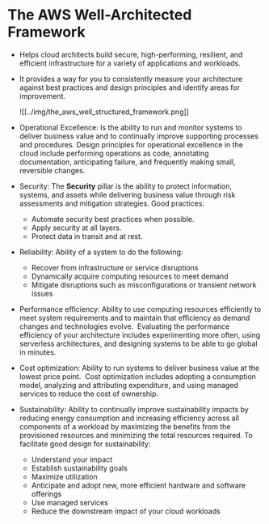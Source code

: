 # The AWS Well-Architected Framework
- Helps cloud architects build secure, high-performing, resilient, and efficient infrastructure for a variety of applications and workloads.
- It provides a way for you to consistently measure your architecture against best practices and design principles and identify areas for improvement.

	![[../img/the_aws_well_structured_framework.png]]

- Operational Excellence: Is the ability to run and monitor systems to deliver business value and to continually improve supporting processes and procedures. Design principles for operational excellence in the cloud include performing operations as code, annotating documentation, anticipating failure, and frequently making small, reversible changes.
- Security: The **Security** pillar is the ability to protect information, systems, and assets while delivering business value through risk assessments and mitigation strategies. Good practices:
	- Automate security best practices when possible.
	- Apply security at all layers.
	- Protect data in transit and at rest.
- Reliability: Ability of a system to do the following:
	- Recover from infrastructure or service disruptions
	- Dynamically acquire computing resources to meet demand
	- Mitigate disruptions such as misconfigurations or transient network issues
- Performance efficiency: Ability to use computing resources efficiently to meet system requirements and to maintain that efficiency as demand changes and technologies evolve.  Evaluating the performance efficiency of your architecture includes experimenting more often, using serverless architectures, and designing systems to be able to go global in minutes.
- Cost optimization: Ability to run systems to deliver business value at the lowest price point.  Cost optimization includes adopting a consumption model, analyzing and attributing expenditure, and using managed services to reduce the cost of ownership.
- Sustainability: Ability to continually improve sustainability impacts by reducing energy consumption and increasing efficiency across all components of a workload by maximizing the benefits from the provisioned resources and minimizing the total resources required. To facilitate good design for sustainability:
	- Understand your impact
	- Establish sustainability goals
	- Maximize utilization
	- Anticipate and adopt new, more efficient hardware and software offerings
	- Use managed services
	- Reduce the downstream impact of your cloud workloads